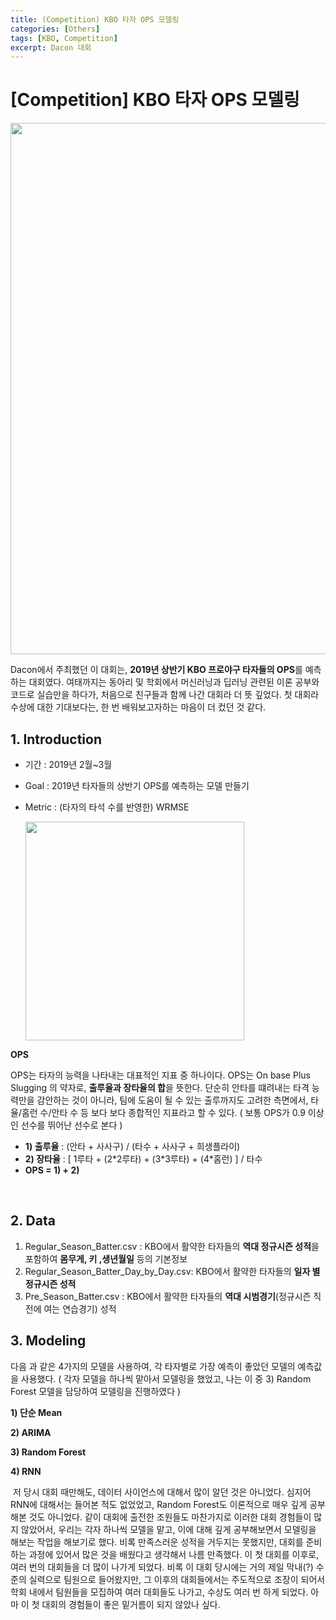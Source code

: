 ```yaml
---
title: (Competition) KBO 타자 OPS 모델링
categories: [Others]
tags: [KBO, Competition]
excerpt: Dacon 대회
---
```


# [Competition] KBO 타자 OPS 모델링

<script src="https://cdn.mathjax.org/mathjax/latest/MathJax.js?config=TeX-AMS-MML_HTMLorMML" type="text/javascript"></script>

<img src="https://www.cryptohub.or.kr/images/dacon/main5.jpg?t=1" width="850" /> 



Dacon에서 주최했던 이 대회는, **2019년 상반기 KBO 프로야구 타자들의 OPS**를 예측하는 대회였다. 여태까지는 동아리 및 학회에서 머신러닝과 딥러닝 관련된 이론 공부와 코드로 실습만을 하다가, 처음으로 친구들과 함께 나간 대회라 더 뜻 깊었다. 첫 대회라 수상에 대한 기대보다는, 한 번 배워보고자하는 마음이 더 컸던 것 같다.  



## 1. Introduction

- 기간 : 2019년 2월~3월

- Goal : 2019년 타자들의 상반기 OPS를 예측하는 모델 만들기

- Metric : (타자의 타석 수를 반영한) WRMSE 

  <img src="https://encrypted-tbn0.gstatic.com/images?q=tbn%3AANd9GcT9D5TyPOB7TL_8f1-gLuCUwIMw3X7JMB8E7myZYoTuPxnqqHgU&usqp=CAU" width="350" /> 

**OPS**

OPS는 타자의 능력을 나타내는 대표적인 지표 중 하나이다. OPS는 On base Plus Slugging 의 약자로, **출루율과 장타율의 합**을 뜻한다. 단순히 안타를 떄려내는 타격 능력만을 감안하는 것이 아니라, 팀에 도움이 될 수 있는 출루까지도 고려한 측면에서, 타율/홈런 수/안타 수 등 보다 보다 종합적인 지표라고 할 수 있다. ( 보통 OPS가 0.9 이상인 선수를 뛰어난 선수로 본다 )

- **1) 출루율** : (안타 + 사사구) / (타수 + 사사구 + 희생플라이)
- **2) 장타율** : [ 1루타 + (2\*2루타) + (3\*3루타) + (4\*홈런) ] / 타수 
- **OPS = 1) + 2)**

​	

## 2. Data 

1. Regular_Season_Batter.csv : 
   KBO에서 활약한 타자들의 **역대 정규시즌 성적**을 포함하여 **몸무게, 키 ,생년월일** 등의 기본정보
2. Regular_Season_Batter_Day_by_Day.csv: 
   KBO에서 활약한 타자들의 **일자 별 정규시즌 성적**
3. Pre_Season_Batter.csv : 
   KBO에서 활약한 타자들의 **역대 시범경기**(정규시즌 직전에 여는 연습경기) 성적



## 3. Modeling

다음 과 같은 4가지의 모델을 사용하여, 각 타자별로 가장 예측이 좋았던 모델의 예측값을 사용했다.
( 각자 모델을 하나씩 맡아서 모델링을 했었고, 나는 이 중 3) Random Forest 모델을 담당하여 모델링을 진행하였다 )

**1) 단순 Mean**

**2) ARIMA**

**3) Random Forest**

**4) RNN**

​	저 당시 대회 때만해도, 데이터 사이언스에 대해서 많이 알던 것은 아니었다. 심지어 RNN에 대해서는 들어본 적도 없었었고, Random Forest도 이론적으로 매우 깊게 공부 해본 것도 아니었다. 같이 대회에 출전한 조원들도 마찬가지로 이러한 대회 경험들이 많지 않았어서, 우리는 각자 하나씩 모델을 맡고, 이에 대해 깊게 공부해보면서 모델링을 해보는 작업을 해보기로 했다. 비록 만족스러운 성적을 거두지는 못했지만, 대회를 준비하는 과정에 있어서 많은 것을 배웠다고 생각해서 나름 만족했다. 이 첫 대회를 이후로, 여러 번의 대회들을 더 많이 나가게 되었다. 비록 이 대회 당시에는 거의 제일 막내(?) 수준의 실력으로 팀원으로 들어왔지만, 그 이후의 대회들에서는 주도적으로 조장이 되어서 학회 내에서 팀원들을 모집하여 여러 대회들도 나가고, 수상도 여러 번 하게 되었다. 아마 이 첫 대회의 경험들이 좋은 밑거름이 되지 않았나 싶다. 